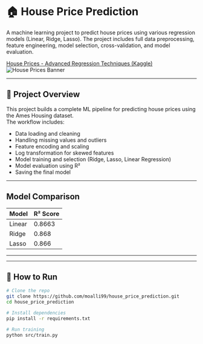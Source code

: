 # 🏠 House Price Prediction
A machine learning project to predict house prices using various regression models (Linear, Ridge, Lasso). The project includes full data preprocessing, feature engineering, model selection, cross-validation, and model evaluation.

[House Prices - Advanced Regression Techniques (Kaggle)](https://www.kaggle.com/c/house-prices-advanced-regression-techniques/data)
![House Prices Banner](https://storage.googleapis.com/kaggle-media/competitions/House%20Prices/kaggle_5407_media_housesbanner.png)


---

## 📌 Project Overview

This project builds a complete ML pipeline for predicting house prices using the Ames Housing dataset.  
The workflow includes:

- Data loading and cleaning
- Handling missing values and outliers
- Feature encoding and scaling
- Log transformation for skewed features
- Model training and selection (Ridge, Lasso, Linear Regression)
- Model evaluation using R²
- Saving the final model 

---

## Model Comparison

| Model           | R² Score |
|----------------|----------|
| Linear         | 0.8663    | 
| Ridge          | 0.868     | 
| Lasso          | 0.866     | 

---

---

## 🚀 How to Run

```bash
# Clone the repo
git clone https://github.com/moalli99/house_price_prediction.git
cd house_price_prediction

# Install dependencies
pip install -r requirements.txt

# Run training
python src/train.py
